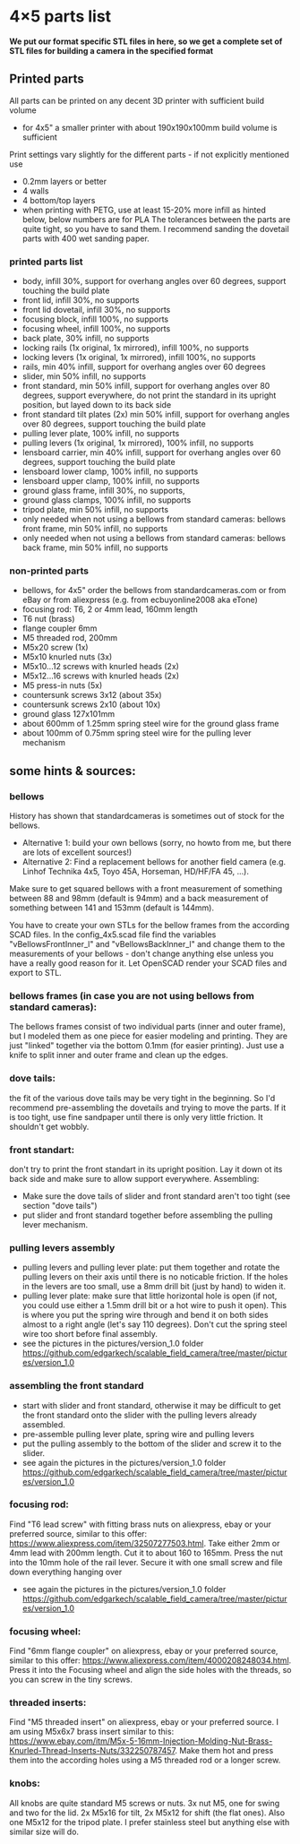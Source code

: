 # 4&times;5 parts list

**We put our format specific STL files in here, so we get a complete set of STL files for building a camera in the specified format**

## Printed parts

All parts can be printed on any decent 3D printer with sufficient build volume 
- for 4x5" a smaller printer with about 190x190x100mm build volume is sufficient

Print settings vary slightly for the different parts - if not explicitly mentioned use
- 0.2mm layers or better
- 4 walls
- 4 bottom/top layers
- when printing with PETG, use at least 15-20% more infill as hinted below, below numbers are for PLA
The tolerances between the parts are quite tight, so you have to sand them. I recommend sanding the dovetail parts with 400 wet sanding paper. 

### printed parts list
- body, infill 30%, support for overhang angles over 60 degrees, support touching the build plate
- front lid, infill 30%, no supports
- front lid dovetail, infill 30%, no supports
- focusing block, infill 100%, no supports
- focusing wheel, infill 100%, no supports
- back plate, 30% infill, no supports
- locking rails (1x original, 1x mirrored), infill 100%, no supports
- locking levers (1x original, 1x mirrored), infill 100%, no supports
- rails, min 40% infill, support for overhang angles over 60 degrees
- slider, min 50% infill, no supports
- front standard, min 50% infill, support for overhang angles over 80 degrees, support everywhere, do not print the standard in its upright position, but layed down to its back side
- front standard tilt plates (2x) min 50% infill, support for overhang angles over 80 degrees, support touching the build plate
- pulling lever plate, 100% infill, no supports
- pulling levers (1x original, 1x mirrored), 100% infill, no supports
- lensboard carrier, min 40% infill, support for overhang angles over 60 degrees, support touching the build plate
- lensboard lower clamp, 100% infill, no supports
- lensboard upper clamp, 100% infill, no supports
- ground glass frame, infill 30%, no supports,
- ground glass clamps, 100% infill, no supports
- tripod plate, min 50% infill, no supports
- only needed when not using a bellows from standard cameras: bellows front frame, min 50% infill, no supports
- only needed when not using a bellows from standard cameras: bellows back frame, min 50% infill, no supports

### non-printed parts
- bellows, for 4x5" order the bellows from standardcameras.com or from eBay or from aliexpress (e.g. from ecbuyonline2008 aka eTone)
- focusing rod: T6, 2 or 4mm lead, 160mm length
- T6 nut (brass) 
- flange coupler 6mm
- M5 threaded rod, 200mm
- M5x20 screw (1x)
- M5x10 knurled nuts (3x)
- M5x10...12 screws with knurled heads (2x)
- M5x12...16 screws with knurled heads (2x)
- M5 press-in nuts (5x)
- countersunk screws 3x12 (about 35x)
- countersunk screws 2x10 (about 10x)
- ground glass 127x101mm
- about 600mm of 1.25mm spring steel wire for the ground glass frame
- about 100mm of 0.75mm spring steel wire for the pulling lever mechanism

## some hints & sources:
### bellows
History has shown that standardcameras is sometimes out of stock for the bellows.
- Alternative 1: build your own bellows (sorry, no howto from me, but there are lots of excellent sources!)
- Alternative 2: Find a replacement bellows for another field camera (e.g. Linhof Technika 4x5, Toyo 45A, Horseman, HD/HF/FA 45, ...). 

Make sure to get squared bellows with a front measurement of something between 88 and 98mm (default is 94mm) and a back measurement of something between 141 and 153mm (default is 144mm).

You have to create your own STLs for the bellow frames from the according SCAD files. In the config_4x5.scad file find the variables "vBellowsFrontInner_l" and "vBellowsBackInner_l" and change them to the measurements of your bellows - don't change anything else unless you have a really good reason for it. Let OpenSCAD render your SCAD files and export to STL.

### bellows frames (in case you are not using bellows from standard cameras):
The bellows frames consist of two individual parts (inner and outer frame), but I modeled them as one piece for easier modeling and printing. 
They are just "linked" together via the bottom 0.1mm (for easier printing). Just use a knife to split inner and outer frame and clean up the edges.

### dove tails:
the fit of the various dove tails may be very tight in the beginning. So I'd recommend pre-assembling the dovetails and trying to move the parts. If it is too tight, use fine sandpaper until there is only very little friction. It shouldn't get wobbly.

### front standart:
don't try to print the front standart in its upright position. Lay it down ot its back side and make sure to allow support everywhere.
Assembling:
- Make sure the dove tails of slider and front standard aren't too tight (see section "dove tails")
- put slider and front standard together before assembling the pulling lever mechanism.

### pulling levers assembly
- pulling levers and pulling lever plate: put them together and rotate the pulling levers on their axis until there is no noticable friction. If the holes in the levers are too small, use a 8mm drill bit (just by hand) to widen it.
- pulling lever plate: make sure that little horizontal hole is open (if not, you could use either a 1.5mm drill bit or a hot wire to push it open). This is where you put the spring wire through and bend it on both sides almost to a right angle (let's say 110 degrees). Don't cut the spring steel wire too short before final assembly.
- see the pictures in the pictures/version_1.0 folder https://github.com/edgarkech/scalable_field_camera/tree/master/pictures/version_1.0 

### assembling the front standard
- start with slider and front standard, otherwise it may be difficult to get the front standard onto the slider with the pulling levers already assembled.
- pre-assemble pulling lever plate, spring wire and pulling levers
- put the pulling assembly to the bottom of the slider and screw it to the slider.
- see again the pictures in the pictures/version_1.0 folder https://github.com/edgarkech/scalable_field_camera/tree/master/pictures/version_1.0 

### focusing rod:
Find "T6 lead screw" with fitting brass nuts on aliexpress, ebay or your preferred source, similar to this offer: https://www.aliexpress.com/item/32507277503.html. 
Take either 2mm or 4mm lead with 200mm length. 
Cut it to about 160 to 165mm. 
Press the nut into the 10mm hole of the rail lever. 
Secure it with one small screw and file down everything hanging over
- see again the pictures in the pictures/version_1.0 folder https://github.com/edgarkech/scalable_field_camera/tree/master/pictures/version_1.0 

### focusing wheel:
Find "6mm flange coupler" on aliexpress, ebay or your preferred source, similar to this offer: https://www.aliexpress.com/item/4000208248034.html.
Press it into the Focusing wheel and align the side holes with the threads, so you can screw in the tiny screws.

### threaded inserts:
Find "M5 threaded insert" on aliexpress, ebay or your preferred source. I am using M5x6x7 brass insert similar to this: https://www.ebay.com/itm/M5x-5-16mm-Injection-Molding-Nut-Brass-Knurled-Thread-Inserts-Nuts/332250787457. 
Make them hot and press them into the according holes using a M5 threaded rod or a longer screw.

### knobs:
All knobs are quite standard M5 screws or nuts. 
3x nut M5, one for swing and two for the lid. 
2x M5x16 for tilt, 2x M5x12 for shift (the flat ones). 
Also one M5x12 for the tripod plate. 
I prefer stainless steel but anything else with similar size will do.
